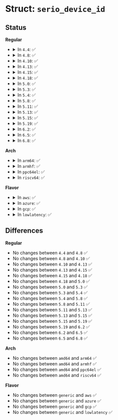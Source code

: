 # Struct: <code>serio_device_id</code>

## Status
<b>Regular</b>
<ul>
<li>
<details>
<summary>In <code>4.4</code>: ✅</summary>

```c
struct serio_device_id {
    __u8 type;
    __u8 extra;
    __u8 id;
    __u8 proto;
};
```
</details>
</li>
<li>
<details>
<summary>In <code>4.8</code>: ✅</summary>

```c
struct serio_device_id {
    __u8 type;
    __u8 extra;
    __u8 id;
    __u8 proto;
};
```
</details>
</li>
<li>
<details>
<summary>In <code>4.10</code>: ✅</summary>

```c
struct serio_device_id {
    __u8 type;
    __u8 extra;
    __u8 id;
    __u8 proto;
};
```
</details>
</li>
<li>
<details>
<summary>In <code>4.13</code>: ✅</summary>

```c
struct serio_device_id {
    __u8 type;
    __u8 extra;
    __u8 id;
    __u8 proto;
};
```
</details>
</li>
<li>
<details>
<summary>In <code>4.15</code>: ✅</summary>

```c
struct serio_device_id {
    __u8 type;
    __u8 extra;
    __u8 id;
    __u8 proto;
};
```
</details>
</li>
<li>
<details>
<summary>In <code>4.18</code>: ✅</summary>

```c
struct serio_device_id {
    __u8 type;
    __u8 extra;
    __u8 id;
    __u8 proto;
};
```
</details>
</li>
<li>
<details>
<summary>In <code>5.0</code>: ✅</summary>

```c
struct serio_device_id {
    __u8 type;
    __u8 extra;
    __u8 id;
    __u8 proto;
};
```
</details>
</li>
<li>
<details>
<summary>In <code>5.3</code>: ✅</summary>

```c
struct serio_device_id {
    __u8 type;
    __u8 extra;
    __u8 id;
    __u8 proto;
};
```
</details>
</li>
<li>
<details>
<summary>In <code>5.4</code>: ✅</summary>

```c
struct serio_device_id {
    __u8 type;
    __u8 extra;
    __u8 id;
    __u8 proto;
};
```
</details>
</li>
<li>
<details>
<summary>In <code>5.8</code>: ✅</summary>

```c
struct serio_device_id {
    __u8 type;
    __u8 extra;
    __u8 id;
    __u8 proto;
};
```
</details>
</li>
<li>
<details>
<summary>In <code>5.11</code>: ✅</summary>

```c
struct serio_device_id {
    __u8 type;
    __u8 extra;
    __u8 id;
    __u8 proto;
};
```
</details>
</li>
<li>
<details>
<summary>In <code>5.13</code>: ✅</summary>

```c
struct serio_device_id {
    __u8 type;
    __u8 extra;
    __u8 id;
    __u8 proto;
};
```
</details>
</li>
<li>
<details>
<summary>In <code>5.15</code>: ✅</summary>

```c
struct serio_device_id {
    __u8 type;
    __u8 extra;
    __u8 id;
    __u8 proto;
};
```
</details>
</li>
<li>
<details>
<summary>In <code>5.19</code>: ✅</summary>

```c
struct serio_device_id {
    __u8 type;
    __u8 extra;
    __u8 id;
    __u8 proto;
};
```
</details>
</li>
<li>
<details>
<summary>In <code>6.2</code>: ✅</summary>

```c
struct serio_device_id {
    __u8 type;
    __u8 extra;
    __u8 id;
    __u8 proto;
};
```
</details>
</li>
<li>
<details>
<summary>In <code>6.5</code>: ✅</summary>

```c
struct serio_device_id {
    __u8 type;
    __u8 extra;
    __u8 id;
    __u8 proto;
};
```
</details>
</li>
<li>
<details>
<summary>In <code>6.8</code>: ✅</summary>

```c
struct serio_device_id {
    __u8 type;
    __u8 extra;
    __u8 id;
    __u8 proto;
};
```
</details>
</li>
</ul>
<b>Arch</b>
<ul>
<li>
<details>
<summary>In <code>arm64</code>: ✅</summary>

```c
struct serio_device_id {
    __u8 type;
    __u8 extra;
    __u8 id;
    __u8 proto;
};
```
</details>
</li>
<li>
<details>
<summary>In <code>armhf</code>: ✅</summary>

```c
struct serio_device_id {
    __u8 type;
    __u8 extra;
    __u8 id;
    __u8 proto;
};
```
</details>
</li>
<li>
<details>
<summary>In <code>ppc64el</code>: ✅</summary>

```c
struct serio_device_id {
    __u8 type;
    __u8 extra;
    __u8 id;
    __u8 proto;
};
```
</details>
</li>
<li>
<details>
<summary>In <code>riscv64</code>: ✅</summary>

```c
struct serio_device_id {
    __u8 type;
    __u8 extra;
    __u8 id;
    __u8 proto;
};
```
</details>
</li>
</ul>
<b>Flavor</b>
<ul>
<li>
<details>
<summary>In <code>aws</code>: ✅</summary>

```c
struct serio_device_id {
    __u8 type;
    __u8 extra;
    __u8 id;
    __u8 proto;
};
```
</details>
</li>
<li>
<details>
<summary>In <code>azure</code>: ✅</summary>

```c
struct serio_device_id {
    __u8 type;
    __u8 extra;
    __u8 id;
    __u8 proto;
};
```
</details>
</li>
<li>
<details>
<summary>In <code>gcp</code>: ✅</summary>

```c
struct serio_device_id {
    __u8 type;
    __u8 extra;
    __u8 id;
    __u8 proto;
};
```
</details>
</li>
<li>
<details>
<summary>In <code>lowlatency</code>: ✅</summary>

```c
struct serio_device_id {
    __u8 type;
    __u8 extra;
    __u8 id;
    __u8 proto;
};
```
</details>
</li>
</ul>

## Differences
<b>Regular</b>
<ul>
<li>
No changes between <code>4.4</code> and <code>4.8</code> ✅
</li>
<li>
No changes between <code>4.8</code> and <code>4.10</code> ✅
</li>
<li>
No changes between <code>4.10</code> and <code>4.13</code> ✅
</li>
<li>
No changes between <code>4.13</code> and <code>4.15</code> ✅
</li>
<li>
No changes between <code>4.15</code> and <code>4.18</code> ✅
</li>
<li>
No changes between <code>4.18</code> and <code>5.0</code> ✅
</li>
<li>
No changes between <code>5.0</code> and <code>5.3</code> ✅
</li>
<li>
No changes between <code>5.3</code> and <code>5.4</code> ✅
</li>
<li>
No changes between <code>5.4</code> and <code>5.8</code> ✅
</li>
<li>
No changes between <code>5.8</code> and <code>5.11</code> ✅
</li>
<li>
No changes between <code>5.11</code> and <code>5.13</code> ✅
</li>
<li>
No changes between <code>5.13</code> and <code>5.15</code> ✅
</li>
<li>
No changes between <code>5.15</code> and <code>5.19</code> ✅
</li>
<li>
No changes between <code>5.19</code> and <code>6.2</code> ✅
</li>
<li>
No changes between <code>6.2</code> and <code>6.5</code> ✅
</li>
<li>
No changes between <code>6.5</code> and <code>6.8</code> ✅
</li>
</ul>
<b>Arch</b>
<ul>
<li>
No changes between <code>amd64</code> and <code>arm64</code> ✅
</li>
<li>
No changes between <code>amd64</code> and <code>armhf</code> ✅
</li>
<li>
No changes between <code>amd64</code> and <code>ppc64el</code> ✅
</li>
<li>
No changes between <code>amd64</code> and <code>riscv64</code> ✅
</li>
</ul>
<b>Flavor</b>
<ul>
<li>
No changes between <code>generic</code> and <code>aws</code> ✅
</li>
<li>
No changes between <code>generic</code> and <code>azure</code> ✅
</li>
<li>
No changes between <code>generic</code> and <code>gcp</code> ✅
</li>
<li>
No changes between <code>generic</code> and <code>lowlatency</code> ✅
</li>
</ul>
